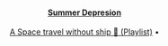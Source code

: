 
<h4 align="center"><a href="https://www.youtube.com/watch?v=GvKVU947e2E" target="_blank">Summer Depresion</a></h4>

<p align="center">
  <a href="https://open.spotify.com/playlist/6K9i7aJo75eSoHJ0Trpnwm?si=d692a3ed75fa4983">A Space travel without ship  🌌 (Playlist)</a> •
</p>






